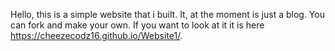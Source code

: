 Hello, this is a simple website that i built. It, at the moment is just a blog. You can fork and make your own. If you want to look at it it is here https://cheezecodz16.github.io/Website1/.
